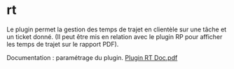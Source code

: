 # rt

Le plugin permet la gestion des temps de trajet en clientèle sur une tâche et un ticket donné. (Il peut être mis en relation avec le plugin RP pour afficher les temps de trajet sur le rapport PDF).

Documentation : paramétrage du plugin.
[Plugin RT Doc.pdf](https://github.com/LRYDark/rt/files/13801439/Plugin.RT.Doc.pdf)
